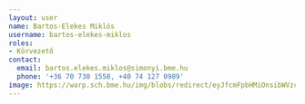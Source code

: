 ```yaml
---
layout: user
name: Bartos-Elekes Miklós
username: bartos-elekes-miklos
roles:
- Körvezető
contact:
  email: bartos.elekes.miklos@simonyi.bme.hu
  phone: '+36 70 730 1558, +40 74 127 0989'
image: https://warp.sch.bme.hu/img/blobs/redirect/eyJfcmFpbHMiOnsibWVzc2FnZSI6IkJBaHBBWHc9IiwiZXhwIjpudWxsLCJwdXIiOiJibG9iX2lkIn19--8514002513a90dcf15058e307a1a632bdce67001/BartosElekesMiklos.jpg
---
```

